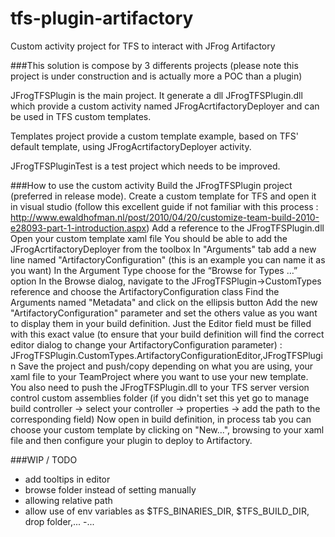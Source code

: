 # tfs-plugin-artifactory
Custom activity project for TFS to interact with JFrog Artifactory

###This solution is compose by 3 differents projects (please note this project is under construction and is actually more a POC than a plugin)

JFrogTFSPlugin is the main project. It generate a dll JFrogTFSPlugin.dll which provide a custom activity named JFrogAcrtifactoryDeployer and can be used in TFS custom templates.

Templates project provide a custom template example, based on TFS' default template, using JFrogAcrtifactoryDeployer activity.

JFrogTFSPluginTest is a test project which needs to be improved.

###How to use the custom activity
Build the JFrogTFSPlugin project (preferred in release mode).
Create a custom template for TFS and open it in visual studio (follow this excellent guide if not familiar with this process : http://www.ewaldhofman.nl/post/2010/04/20/customize-team-build-2010-e28093-part-1-introduction.aspx)
Add a reference to the JFrogTFSPlugin.dll
Open your custom template xaml file
You should be able to add the JFrogAcrtifactoryDeployer from the toolbox 
In "Arguments" tab add a new line named "ArtifactoryConfiguration" (this is an example you can name it as you want)
In the Argument Type choose for the “Browse for Types …” option 
In the Browse dialog, navigate to the JFrogTFSPlugin->CustomTypes reference and choose the ArtifactoryConfiguration class
Find the Arguments named "Metadata" and click on the ellipsis button
Add the new "ArtifactoryConfiguration" parameter and set the others value as you want to display them in your build definition. Just the Editor field must be filled with this exact value (to ensure that your build definition will find the correct editor dialog to change your ArtifactoryConfiguration parameter) : JFrogTFSPlugin.CustomTypes.ArtifactoryConfigurationEditor,JFrogTFSPlugin
Save the project and push/copy depending on what you are using, your xaml file to  your TeamProject where you want to use your new template.
You also need to push the JFrogTFSPlugin.dll to your TFS server version control custom assemblies folder (if you didn't set this yet go to manage build controller -> select your controller -> properties -> add the path to the corresponding field)
Now open in build definition, in process tab you can choose your custom template by clicking on "New...", browsing to your xaml file and then configure your plugin to deploy to Artifactory.

###WIP / TODO
- add tooltips in editor
- browse folder instead of setting manually
- allowing relative path
- allow use of env variables as $TFS_BINARIES_DIR, $TFS_BUILD_DIR, drop folder,...
-...